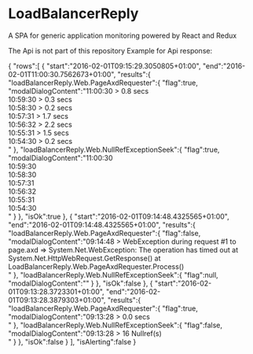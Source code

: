 # LoadBalancerReply
A SPA for generic application monitoring powered by React and Redux


The Api is not part of this repository
Example for Api response:

{
    "rows":[
        {
            "start":"2016-02-01T09:15:29.3050805+01:00",
            "end":"2016-02-01T11:00:30.7562673+01:00",
            "results":{
                "loadBalancerReply.Web.PageAxdRequester":{
                    "flag":true,
                    "modalDialogContent":"11:00:30 > 0.8 secs<br/>10:59:30 > 0.3 secs<br/>10:58:30 > 0.2 secs<br/>10:57:31 > 1.7 secs<br/>10:56:32 > 2.2 secs<br/>10:55:31 > 1.5 secs<br/>10:54:30 > 0.2 secs<br/>"
                },
                "loadBalancerReply.Web.NullRefExceptionSeek":{
                    "flag":true,
                    "modalDialogContent":"11:00:30<br/>10:59:30<br/>10:58:30<br/>10:57:31<br/>10:56:32<br/>10:55:31<br/>10:54:30<br/>"
                }
            },
            "isOk":true
        },
        {
            "start":"2016-02-01T09:14:48.4325565+01:00",
            "end":"2016-02-01T09:14:48.4325565+01:00",
            "results":{
                "loadBalancerReply.Web.PageAxdRequester":{
                    "flag":false,
                    "modalDialogContent":"09:14:48 > WebException during request #1 to page.axd => System.Net.WebException: The operation has timed out   at System.Net.HttpWebRequest.GetResponse()   at LoadBalancerReply.Web.PageAxdRequester.Process()<br/>"
                },
                "loadBalancerReply.Web.NullRefExceptionSeek":{
                    "flag":null,
                    "modalDialogContent":""
                }
            },
            "isOk":false
        },
        {
            "start":"2016-02-01T09:13:28.3723301+01:00",
            "end":"2016-02-01T09:13:28.3879303+01:00",
            "results":{
                "loadBalancerReply.Web.PageAxdRequester":{
                    "flag":true,
                    "modalDialogContent":"09:13:28 > 0.0 secs<br/>"
                },
                "loadBalancerReply.Web.NullRefExceptionSeek":{
                    "flag":false,
                    "modalDialogContent":"09:13:28 > 16 Nullref(s)<br/>"
                }
            },
            "isOk":false
        }
    ],
    "isAlerting":false
}
